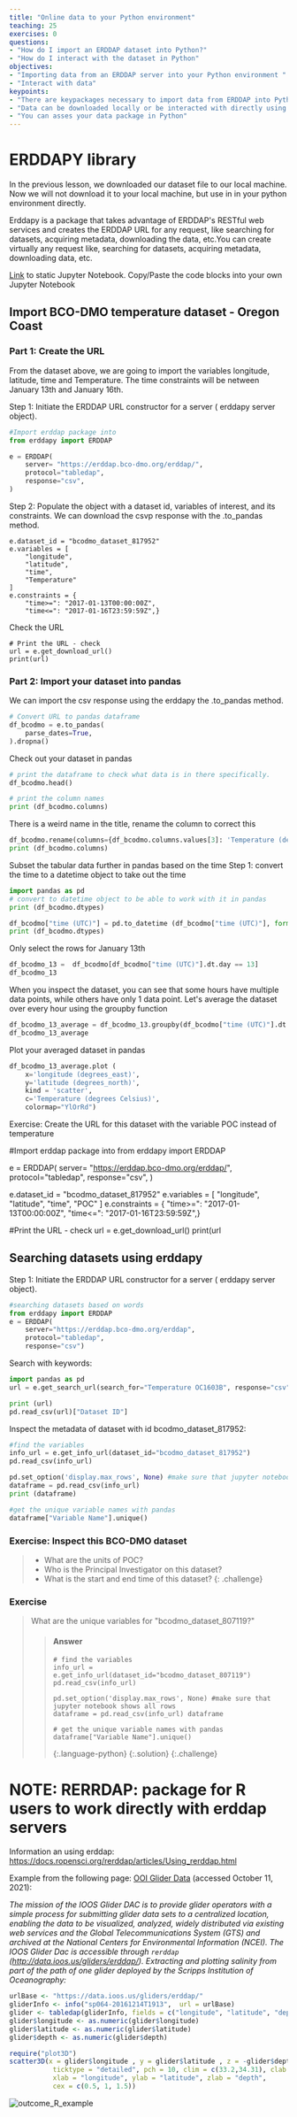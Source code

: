 ```yaml
---
title: "Online data to your Python environment"
teaching: 25
exercises: 0
questions:
- "How do I import an ERDDAP dataset into Python?"
- "How do I interact with the dataset in Python"
objectives:
- "Importing data from an ERDDAP server into your Python environment "
- "Interact with data"
keypoints:
- "There are keypackages necessary to import data from ERDDAP into Python: pandas"
- "Data can be downloaded locally or be interacted with directly using erddapy"
- "You can asses your data package in Python"
---
```


# ERDDAPY library

In the previous lesson, we downloaded our dataset file to our local machine. Now we will not download it to your local machine, but use in in your python environment directly. 

Erddapy is a package that  takes advantage of ERDDAP's RESTful web services and creates the ERDDAP URL for any request, like searching for datasets, acquiring metadata, downloading the data, etc.You can create virtually any request like, searching for datasets, acquiring metadata, downloading data, etc.

[Link]( https://github.com/k-rns/workshop_data_reuse/blob/gh-pages/_episodes/04_dataset_directly.ipynb) to static Jupyter Notebook. Copy/Paste the code blocks into your own Jupyter Notebook



## Import BCO-DMO temperature dataset - Oregon Coast

### Part 1: Create the URL

From the dataset above, we are going to import the variables  longitude, latitude, time and Temperature. The time constraints will be  netween January 13th and January 16th. 

Step 1: Initiate the ERDDAP URL constructor for a server ( erddapy server object).

```python
#Import erddap package into 
from erddapy import ERDDAP

e = ERDDAP(
    server= "https://erddap.bco-dmo.org/erddap/",
    protocol="tabledap",
    response="csv",
)
```

Step 2: Populate the object with a dataset id, variables of interest,  and its constraints. We can download the csvp response with the  .to_pandas method.

```
e.dataset_id = "bcodmo_dataset_817952"
e.variables = [
    "longitude",
    "latitude",
    "time",
    "Temperature"
]
e.constraints = {
    "time>=": "2017-01-13T00:00:00Z",
    "time<=": "2017-01-16T23:59:59Z",}
```

Check the URL

```
# Print the URL - check
url = e.get_download_url()
print(url)
```

### Part 2: Import your dataset into pandas

We can import the csv response using the erddapy the .to_pandas method.

```python
# Convert URL to pandas dataframe
df_bcodmo = e.to_pandas(  
    parse_dates=True,
).dropna()
```

Check out your dataset in pandas

```python
# print the dataframe to check what data is in there specifically. 
df_bcodmo.head()
```

```python
# print the column names
print (df_bcodmo.columns)
```

There is a weird name in the title, rename the column to correct this

```python
df_bcodmo.rename(columns={df_bcodmo.columns.values[3]: 'Temperature (degrees Celsius)'}, inplace=True)
print (df_bcodmo.columns)
```

Subset the tabular data further in pandas based on the time
Step 1: convert the time to a datetime object to take out the time

```python
import pandas as pd
# convert to datetime object to be able to work with it in pandas
print (df_bcodmo.dtypes)

df_bcodmo["time (UTC)"] = pd.to_datetime (df_bcodmo["time (UTC)"], format = "%Y-%m-%dT%H:%M:%S")
print (df_bcodmo.dtypes)
```

Only select the rows for January 13th

```python
df_bcodmo_13 =  df_bcodmo[df_bcodmo["time (UTC)"].dt.day == 13]
df_bcodmo_13
```

When you inspect the dataset, you can see that some hours have multiple data points, while others have only 1 data point. Let's average the dataset  over every hour using the groupby function

```python
df_bcodmo_13_average = df_bcodmo_13.groupby(df_bcodmo["time (UTC)"].dt.hour)[['Temperature (degrees Celsius)','longitude (degrees_east)','latitude (degrees_north)']].mean().reset_index()
df_bcodmo_13_average
```

Plot your averaged dataset in pandas

```python
df_bcodmo_13_average.plot (
    x='longitude (degrees_east)',
    y='latitude (degrees_north)', 
    kind = 'scatter',
    c='Temperature (degrees Celsius)',
    colormap="YlOrRd")
```

Exercise:  Create the URL for this dataset with the variable POC instead of temperature

\#Import erddap package into  from erddapy import ERDDAP

e = ERDDAP(    server= "https://erddap.bco-dmo.org/erddap/",    protocol="tabledap",    response="csv", )

e.dataset_id = "bcodmo_dataset_817952" e.variables = [    "longitude",    "latitude",    "time",    "POC" ] e.constraints = {    "time>=": "2017-01-13T00:00:00Z",    "time<=": "2017-01-16T23:59:59Z",}

\#Print the URL - check url = e.get_download_url() print(url



## Searching datasets using erddapy
Step 1: Initiate the ERDDAP URL constructor for a server ( erddapy server object).

```python
#searching datasets based on words
from erddapy import ERDDAP
e = ERDDAP(
    server="https://erddap.bco-dmo.org/erddap", 
    protocol="tabledap", 
    response="csv")
```

Search with keywords:

```python
import pandas as pd
url = e.get_search_url(search_for="Temperature OC1603B", response="csv")

print (url)
pd.read_csv(url)["Dataset ID"]
```

Inspect the metadata of dataset with id bcodmo_dataset_817952:

```python
#find the variables
info_url = e.get_info_url(dataset_id="bcodmo_dataset_817952")
pd.read_csv(info_url)

pd.set_option('display.max_rows', None) #make sure that jupyter notebook shows all rows
dataframe = pd.read_csv(info_url)
print (dataframe)
```

```python
#get the unique variable names with pandas
dataframe["Variable Name"].unique()

```

### Exercise: Inspect this BCO-DMO dataset 

> * What are the units of POC?
> *  Who is the Principal Investigator on this dataset?
> *  What is the start and end time of this dataset?
{: .challenge}

### Exercise

> What are the unique variables for "bcodmo_dataset_807119?"
> 
> > #### Answer
> > ~~~
> > # find the variables
> > info_url = e.get_info_url(dataset_id="bcodmo_dataset_807119") 
> > pd.read_csv(info_url)
> > 
> > pd.set_option('display.max_rows', None) #make sure that jupyter notebook shows all rows 
> > dataframe = pd.read_csv(info_url) dataframe
> >
> > # get the unique variable names with pandas
> > dataframe["Variable Name"].unique()
> > ~~~
> > {:.language-python}
> {:.solution}
{:.challenge}

# NOTE:  RERRDAP: package for R users to work directly with erddap servers

Information an using erddap: https://docs.ropensci.org/rerddap/articles/Using_rerddap.html  

Example from the following page: [OOI Glider Data](https://docs.ropensci.org/rerddap/articles/Using_rerddap.html#ioos-glider-data) (accessed October 11, 2021):

*The mission of the IOOS Glider DAC is to provide glider operators with a simple process for submitting glider data sets to a centralized  location, enabling the data to be visualized, analyzed, widely  distributed via existing web services and the Global Telecommunications  System (GTS) and archived at the National Centers for Environmental  Information (NCEI). The IOOS Glider Dac is accessible through `rerddap` (http://data.ioos.us/gliders/erddap/). Extracting and plotting salinity from part of the path of one glider deployed by the Scripps Institution of Oceanography:*

```R
urlBase <- "https://data.ioos.us/gliders/erddap/"
gliderInfo <- info("sp064-20161214T1913",  url = urlBase)
glider <- tabledap(gliderInfo, fields = c("longitude", "latitude", "depth", "salinity"), 'time>=2016-12-14', 'time<=2016-12-23', url = urlBase)
glider$longitude <- as.numeric(glider$longitude)
glider$latitude <- as.numeric(glider$latitude)
glider$depth <- as.numeric(glider$depth)
```

``` R
require("plot3D")
scatter3D(x = glider$longitude , y = glider$latitude , z = -glider$depth, colvar = glider$salinity, col = colors$salinity, phi = 40, theta = 25, bty = "g", type = "p",
           ticktype = "detailed", pch = 10, clim = c(33.2,34.31), clab = 'Salinity',
           xlab = "longitude", ylab = "latitude", zlab = "depth",
           cex = c(0.5, 1, 1.5))
```

![outcome_R_example](https://docs.ropensci.org/rerddap/man/figures/glider-1.png)
